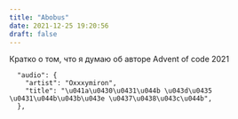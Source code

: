 ```yaml
---
title: "Abobus"
date: 2021-12-25 19:20:56
draft: false
---
```


Кратко о том, что я думаю об авторе Advent of code 2021

      "audio": {
        "artist": "Oxxxymiron",
        "title": "\u041a\u0430\u0431\u044b \u043d\u0435 \u0431\u044b\u043b\u043e \u0437\u0438\u043c\u044b",
      },
